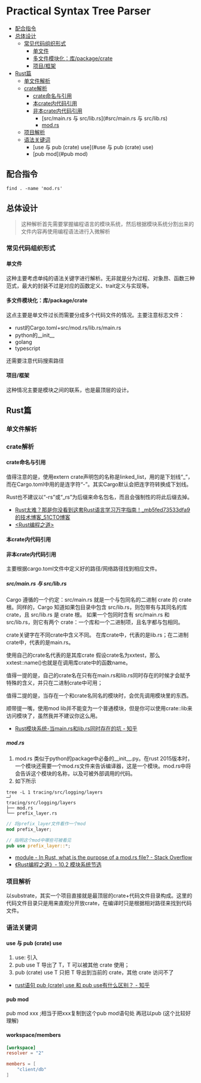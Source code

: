# Practical Syntax Tree Parser

<!-- toc start -->

* [配合指令](#配合指令)
* [总体设计](#总体设计)
    * [常见代码组织形式](#常见代码组织形式)
        * [单文件](#单文件)
        * [多文件模块化：库/package/crate](#多文件模块化：库/package/crate)
        * [项目/框架](#项目/框架)
* [Rust篇](#Rust篇)
    * [单文件解析](#单文件解析)
    * [crate解析](#crate解析)
        * [crate命名与引用](#crate命名与引用)
        * [本crate内代码引用](#本crate内代码引用)
        * [非本crate内代码引用](#非本crate内代码引用)
            * [src/main.rs 与 src/lib.rs](#src/main.rs 与 src/lib.rs)
            * [mod.rs](#mod.rs)
    * [项目解析](#项目解析)
    * [语法关键词](#语法关键词)
        * [use 与 pub  (crate) use](#use 与 pub  (crate) use)
        * [pub mod](#pub mod)

<!-- toc end -->

## 配合指令

```shell
find . -name 'mod.rs'
```

## 总体设计

> 这种解析首先需要掌握编程语言的模块系统，然后根据模块系统分割出来的文件内容再使用编程语法进行入微解析

### 常见代码组织形式

#### 单文件

这种主要考虑单纯的语法关键字进行解析。无非就是分为过程、对象昂、函数三种范式，最大的封装不过是对应的函数定义、trait定义与实现等。

#### 多文件模块化：库/package/crate

这点主要是单文件过长而需要分成多个代码文件的情况。主要注意标志文件：

- rust的Cargo.toml+src/mod.rs/lib.rs/main.rs
- python的__init__
- golang
- typescript

还需要注意代码搜索路径

#### 项目/框架

这种情况主要是模块之间的联系，也是最顶层的设计。

## Rust篇

### 单文件解析

### crate解析

#### crate命名与引用

值得注意的是，使用​​extern crate​​声明包的名称是linked_list，用的是​​下划线​​“​​_
​​”，而在Cargo.toml中用的是​​连字符​​“​​-​​”。其实Cargo默认会把​​连字符​​转换成​​下划线​​。

Rust也不建议以“​​-rs​​”或“​​_rs​​”为后缀来命名包名，而且会强制性的将此后缀去掉。

- [Rust太难？那是你没看到这套Rust语言学习万字指南！_mb5fed73533dfa9的技术博客_51CTO博客](https://blog.51cto.com/u_15072927/4607530)
- [<Rust编程之道>](marginnote3app://note/3D3F7585-0DC8-4E24-B24B-AA8DD79EED3A)

#### 本crate内代码引用

#### 非本crate内代码引用

主要根据cargo.toml文件中定义好的路径/网络路径找到相应文件。

##### src/main.rs 与 src/lib.rs

Cargo 遵循的一个约定：src/main.rs 就是一个与包同名的二进制 crate 的 crate 根。同样的，Cargo 知道如果包目录中包含 src/lib.rs，则包带有与其同名的库 crate，且 src/lib.rs 是
crate 根。
如果一个包同时含有 src/main.rs 和 src/lib.rs，则它有两个 crate：一个库和一个二进制项，且名字都与包相同。

crate关键字在不同crate中含义不同。
在库crate中，代表的是lib.rs；在二进制crate中，代表的是main.rs。

使用自己的crate名代表的是其库crate
假设crate名为xxtest，那么xxtest::name()也就是在调用库crate中的函数name。

值得一提的是，自己的crate名在只有在main.rs和lib.rs同时存在的时候才会赋予特殊的含义，并只在二进制crate中可用；

值得二提的是，当存在一个和crate名同名的模块时，会优先调用模块里的东西。

顺带提一嘴，使用mod lib并不能变为一个普通模块，但是你可以使用crate::lib来访问模块了，虽然我并不建议你这么用。

- [Rust模块系统-当main.rs和lib.rs同时存在的坑 - 知乎](https://zhuanlan.zhihu.com/p/351091783)

##### mod.rs

1. mod.rs 类似于python的package中必备的__init__.py。在rust 2015版本时，一个模块还需要一个mod.rs文件来告诉编译器，这是一个模块。mod.rs中将会告诉这个模块的名称，以及可被外部调用的代码。
2. 如下所示

```shell
tree -L 1 tracing/src/logging/layers                                                                                                                                                                                                   ─╯
tracing/src/logging/layers
├── mod.rs
└── prefix_layer.rs
```

```rust
// 将prefix_layer文件看作一个mod
mod prefix_layer;

// 指明这个mod中哪些可被看见
pub use prefix_layer::*;
```

- [module - In Rust, what is the purpose of a mod.rs file? - Stack Overflow](https://stackoverflow.com/questions/26435102/in-rust-what-is-the-purpose-of-a-mod-rs-file)
- [《Rust编程之道》- 10.2 模块系统节选](marginnote3app://note/22F82B77-B1E1-43AB-9E8E-D0EB199974B7)

### 项目解析

以substrate，其实一个项目直接就是最顶层的crate+代码文件目录构成。这里的代码文件目录只是用来直观分开放crate，在编译时只是根据相对路径来找到代码文件。

### 语法关键词

#### use 与 pub  (crate) use

1. use: 引入
2. pub use T 导出了 T，T 可以被其他 crate 使用；
3. pub (crate) use T 只把 T 导出到当前的 crate，其他 crate 访问不了

- [ rust语句 pub (crate) use 和 pub use有什么区别？ - 知乎](https://www.zhihu.com/question/511958558/answer/2341181598)

#### pub mod

pub mod xxx ;相当于把xxx复制到这个pub mod语句处 再冠以pub (这个比较好理解)

#### workspace/members

```toml
[workspace]
resolver = "2"

members = [
    "client/db"
]
```